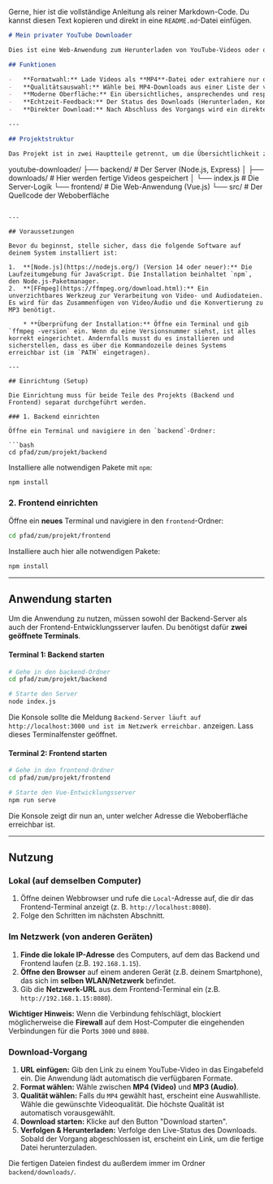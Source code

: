 Gerne, hier ist die vollständige Anleitung als reiner Markdown-Code. Du kannst diesen Text kopieren und direkt in eine `README.md`-Datei einfügen.

```md
# Mein privater YouTube Downloader

Dies ist eine Web-Anwendung zum Herunterladen von YouTube-Videos oder deren Audiospuren. Sie besteht aus einem Node.js-Backend, das die eigentliche Arbeit erledigt, und einem Vue.js-Frontend, das eine moderne und benutzerfreundliche Weboberfläche bereitstellt.

## Funktionen

-   **Formatwahl:** Lade Videos als **MP4**-Datei oder extrahiere nur die Audiospur als **MP3**-Datei.
-   **Qualitätsauswahl:** Wähle bei MP4-Downloads aus einer Liste der verfügbaren Videoauflösungen (z.B. 1080p, 720p etc.).
-   **Moderne Oberfläche:** Ein übersichtliches, ansprechendes und responsives Design, das auf allen Geräten gut funktioniert.
-   **Echtzeit-Feedback:** Der Status des Downloads (Herunterladen, Konvertieren, Fertig) wird live in der Weboberfläche angezeigt.
-   **Direkter Download:** Nach Abschluss des Vorgangs wird ein direkter Download-Link zur fertigen Datei bereitgestellt.

---

## Projektstruktur

Das Projekt ist in zwei Hauptteile getrennt, um die Übersichtlichkeit zu wahren:

```
youtube-downloader/
├── backend/        # Der Server (Node.js, Express)
│   ├── downloads/  # Hier werden fertige Videos gespeichert
│   └── index.js    # Die Server-Logik
└── frontend/       # Die Web-Anwendung (Vue.js)
    └── src/        # Der Quellcode der Weboberfläche
```

---

## Voraussetzungen

Bevor du beginnst, stelle sicher, dass die folgende Software auf deinem System installiert ist:

1.  **[Node.js](https://nodejs.org/) (Version 14 oder neuer):** Die Laufzeitumgebung für JavaScript. Die Installation beinhaltet `npm`, den Node.js-Paketmanager.
2.  **[FFmpeg](https://ffmpeg.org/download.html):** Ein unverzichtbares Werkzeug zur Verarbeitung von Video- und Audiodateien. Es wird für das Zusammenfügen von Video/Audio und die Konvertierung zu MP3 benötigt.

    * **Überprüfung der Installation:** Öffne ein Terminal und gib `ffmpeg -version` ein. Wenn du eine Versionsnummer siehst, ist alles korrekt eingerichtet. Andernfalls musst du es installieren und sicherstellen, dass es über die Kommandozeile deines Systems erreichbar ist (im `PATH` eingetragen).

---

## Einrichtung (Setup)

Die Einrichtung muss für beide Teile des Projekts (Backend und Frontend) separat durchgeführt werden.

### 1. Backend einrichten

Öffne ein Terminal und navigiere in den `backend`-Ordner:

```bash
cd pfad/zum/projekt/backend
```

Installiere alle notwendigen Pakete mit `npm`:

```bash
npm install
```

### 2. Frontend einrichten

Öffne ein **neues** Terminal und navigiere in den `frontend`-Ordner:

```bash
cd pfad/zum/projekt/frontend
```

Installiere auch hier alle notwendigen Pakete:

```bash
npm install
```

---

## Anwendung starten

Um die Anwendung zu nutzen, müssen sowohl der Backend-Server als auch der Frontend-Entwicklungsserver laufen. Du benötigst dafür **zwei geöffnete Terminals**.

#### Terminal 1: Backend starten

```bash
# Gehe in den backend-Ordner
cd pfad/zum/projekt/backend

# Starte den Server
node index.js
```

Die Konsole sollte die Meldung `Backend-Server läuft auf http://localhost:3000 und ist im Netzwerk erreichbar.` anzeigen. Lass dieses Terminalfenster geöffnet.

#### Terminal 2: Frontend starten

```bash
# Gehe in den frontend-Ordner
cd pfad/zum/projekt/frontend

# Starte den Vue-Entwicklungsserver
npm run serve
```

Die Konsole zeigt dir nun an, unter welcher Adresse die Weboberfläche erreichbar ist.

---

## Nutzung

### Lokal (auf demselben Computer)

1.  Öffne deinen Webbrowser und rufe die `Local`-Adresse auf, die dir das Frontend-Terminal anzeigt (z. B. `http://localhost:8080`).
2.  Folge den Schritten im nächsten Abschnitt.

### Im Netzwerk (von anderen Geräten)

1.  **Finde die lokale IP-Adresse** des Computers, auf dem das Backend und Frontend laufen (z.B. `192.168.1.15`).
2.  **Öffne den Browser** auf einem anderen Gerät (z.B. deinem Smartphone), das sich im **selben WLAN/Netzwerk** befindet.
3.  Gib die **Netzwerk-URL** aus dem Frontend-Terminal ein (z.B. `http://192.168.1.15:8080`).

**Wichtiger Hinweis:** Wenn die Verbindung fehlschlägt, blockiert möglicherweise die **Firewall** auf dem Host-Computer die eingehenden Verbindungen für die Ports `3000` und `8080`.

### Download-Vorgang

1.  **URL einfügen:** Gib den Link zu einem YouTube-Video in das Eingabefeld ein. Die Anwendung lädt automatisch die verfügbaren Formate.
2.  **Format wählen:** Wähle zwischen **MP4 (Video)** und **MP3 (Audio)**.
3.  **Qualität wählen:** Falls du `MP4` gewählt hast, erscheint eine Auswahlliste. Wähle die gewünschte Videoqualität. Die höchste Qualität ist automatisch vorausgewählt.
4.  **Download starten:** Klicke auf den Button "Download starten".
5.  **Verfolgen & Herunterladen:** Verfolge den Live-Status des Downloads. Sobald der Vorgang abgeschlossen ist, erscheint ein Link, um die fertige Datei herunterzuladen.

Die fertigen Dateien findest du außerdem immer im Ordner `backend/downloads/`.
```